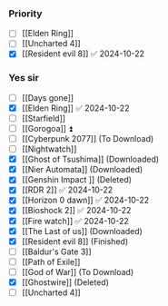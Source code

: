 ### Priority
- [ ] [[Elden Ring]]
- [ ] [[Uncharted 4]]
- [x] [[Resident evil 8]] ✅ 2024-10-22

### Yes sir
- [ ] [[Days gone]]
- [x] [[Elden Ring]] ✅ 2024-10-22
- [ ] [[Starfield]]
- [ ] [[Gorogoa]] ⏫
- [ ] [[Cyberpunk 2077]] (To Download)
- [ ] [[Nightwatch]]
- [x] [[Ghost of Tsushima]] (Downloaded)
- [x] [[Nier Automata]] (Downloaded)
- [x] [[Genshin Impact ]] (Deleted)
- [x] [[RDR 2]] ✅ 2024-10-22
- [x] [[Horizon 0 dawn]] ✅ 2024-10-22
- [x] [[Bioshock 2]] ✅ 2024-10-22
- [x] [[Fire watch]] ✅ 2024-10-22
- [x] [[The Last of us]] (Downloaded)
- [x] [[Resident evil 8]] (Finished)
- [ ] [[Baldur's Gate 3]]
- [ ] [[Path of Exile]]
- [ ] [[God of War]] (To Download)
- [x] [[Ghostwire]] (Deleted)
- [ ] [[Uncharted 4]]